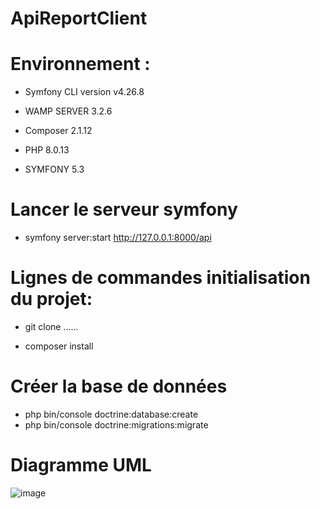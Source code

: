 # ApiReportClient

# Environnement :

  - Symfony CLI version v4.26.8

  - WAMP SERVER 3.2.6

  - Composer 2.1.12
  
  - PHP 8.0.13
  
  - SYMFONY 5.3

# Lancer le serveur symfony 

  - symfony server:start
    http://127.0.0.1:8000/api
    

# Lignes de commandes initialisation du projet:

 - git clone ......

 - composer install 


# Créer la base de données

- php bin/console doctrine:database:create
- php bin/console doctrine:migrations:migrate

# Diagramme UML

![image](https://user-images.githubusercontent.com/52652122/147920176-98f9d5db-8951-4a4f-8fad-8c422ab3d715.png)


   
